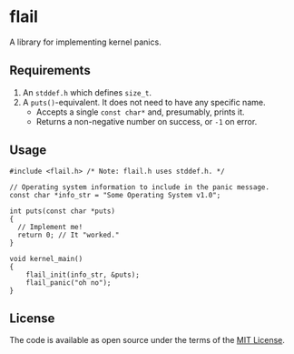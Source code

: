 # flail

A library for implementing kernel panics.

## Requirements

1. An `stddef.h` which defines `size_t`.
2. A `puts()`-equivalent. It does not need to have any specific name.
   * Accepts a single `const char*` and, presumably, prints it.
   * Returns a non-negative number on success, or `-1` on error.

## Usage

```
#include <flail.h> /* Note: flail.h uses stddef.h. */

// Operating system information to include in the panic message.
const char *info_str = "Some Operating System v1.0";

int puts(const char *puts)
{
  // Implement me!
  return 0; // It "worked."
}

void kernel_main()
{
    flail_init(info_str, &puts);
    flail_panic("oh no");
}
```

## License

The code is available as open source under the terms of the [MIT License](https://opensource.org/license/MIT).
